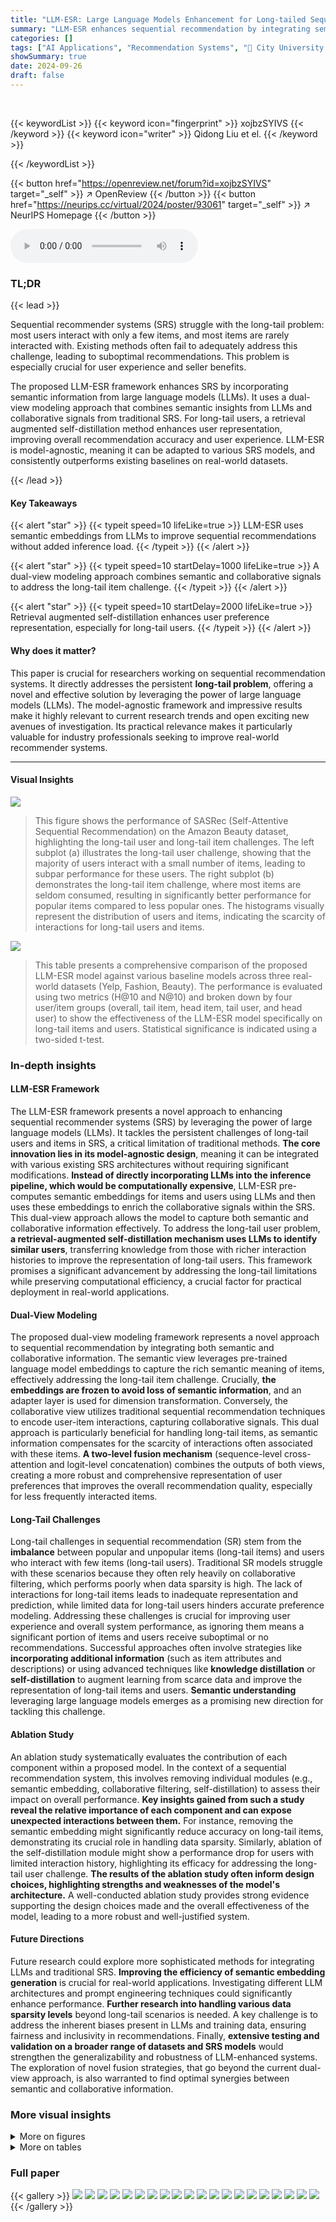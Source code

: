 ```yaml
---
title: "LLM-ESR: Large Language Models Enhancement for Long-tailed Sequential Recommendation"
summary: "LLM-ESR enhances sequential recommendation by integrating semantic information from LLMs, significantly improving performance on long-tail users and items."
categories: []
tags: ["AI Applications", "Recommendation Systems", "🏢 City University of Hong Kong",]
showSummary: true
date: 2024-09-26
draft: false
---
```


<br>

{{< keywordList >}}
{{< keyword icon="fingerprint" >}} xojbzSYIVS {{< /keyword >}}
{{< keyword icon="writer" >}} Qidong Liu et el. {{< /keyword >}}
 
{{< /keywordList >}}

{{< button href="https://openreview.net/forum?id=xojbzSYIVS" target="_self" >}}
↗ OpenReview
{{< /button >}}
{{< button href="https://neurips.cc/virtual/2024/poster/93061" target="_self" >}}
↗ NeurIPS Homepage
{{< /button >}}


<audio controls>
    <source src="https://ai-paper-reviewer.com/xojbzSYIVS/podcast.wav" type="audio/wav">
    Your browser does not support the audio element.
</audio>


### TL;DR


{{< lead >}}

Sequential recommender systems (SRS) struggle with the long-tail problem: most users interact with only a few items, and most items are rarely interacted with.  Existing methods often fail to adequately address this challenge, leading to suboptimal recommendations. This problem is especially crucial for user experience and seller benefits. 

The proposed LLM-ESR framework enhances SRS by incorporating semantic information from large language models (LLMs).  It uses a dual-view modeling approach that combines semantic insights from LLMs and collaborative signals from traditional SRS. For long-tail users, a retrieval augmented self-distillation method enhances user representation, improving overall recommendation accuracy and user experience. LLM-ESR is model-agnostic, meaning it can be adapted to various SRS models, and consistently outperforms existing baselines on real-world datasets.

{{< /lead >}}


#### Key Takeaways

{{< alert "star" >}}
{{< typeit speed=10 lifeLike=true >}} LLM-ESR uses semantic embeddings from LLMs to improve sequential recommendations without added inference load. {{< /typeit >}}
{{< /alert >}}

{{< alert "star" >}}
{{< typeit speed=10 startDelay=1000 lifeLike=true >}} A dual-view modeling approach combines semantic and collaborative signals to address the long-tail item challenge. {{< /typeit >}}
{{< /alert >}}

{{< alert "star" >}}
{{< typeit speed=10 startDelay=2000 lifeLike=true >}} Retrieval augmented self-distillation enhances user preference representation, especially for long-tail users. {{< /typeit >}}
{{< /alert >}}

#### Why does it matter?
This paper is crucial for researchers working on sequential recommendation systems.  It directly addresses the persistent **long-tail problem**, offering a novel and effective solution by leveraging the power of large language models (LLMs). The model-agnostic framework and impressive results make it highly relevant to current research trends and open exciting new avenues of investigation. Its practical relevance makes it particularly valuable for industry professionals seeking to improve real-world recommender systems.

------
#### Visual Insights



![](https://ai-paper-reviewer.com/xojbzSYIVS/figures_1_1.jpg)

> This figure shows the performance of SASRec (Self-Attentive Sequential Recommendation) on the Amazon Beauty dataset, highlighting the long-tail user and long-tail item challenges.  The left subplot (a) illustrates the long-tail user challenge, showing that the majority of users interact with a small number of items, leading to subpar performance for these users.  The right subplot (b) demonstrates the long-tail item challenge, where most items are seldom consumed, resulting in significantly better performance for popular items compared to less popular ones.  The histograms visually represent the distribution of users and items, indicating the scarcity of interactions for long-tail users and items.





![](https://ai-paper-reviewer.com/xojbzSYIVS/tables_6_1.jpg)

> This table presents a comprehensive comparison of the proposed LLM-ESR model against various baseline models across three real-world datasets (Yelp, Fashion, Beauty).  The performance is evaluated using two metrics (H@10 and N@10) and broken down by four user/item groups (overall, tail item, head item, tail user, and head user) to show the effectiveness of the LLM-ESR model specifically on long-tail items and users.  Statistical significance is indicated using a two-sided t-test.





### In-depth insights


#### LLM-ESR Framework
The LLM-ESR framework presents a novel approach to enhancing sequential recommender systems (SRS) by leveraging the power of large language models (LLMs).  It tackles the persistent challenges of long-tail users and items in SRS, a critical limitation of traditional methods. **The core innovation lies in its model-agnostic design**, meaning it can be integrated with various existing SRS architectures without requiring significant modifications.  **Instead of directly incorporating LLMs into the inference pipeline, which would be computationally expensive**, LLM-ESR pre-computes semantic embeddings for items and users using LLMs and then uses these embeddings to enrich the collaborative signals within the SRS.  This dual-view approach allows the model to capture both semantic and collaborative information effectively. To address the long-tail user problem, **a retrieval-augmented self-distillation mechanism uses LLMs to identify similar users**, transferring knowledge from those with richer interaction histories to improve the representation of long-tail users.  This framework promises a significant advancement by addressing the long-tail limitations while preserving computational efficiency, a crucial factor for practical deployment in real-world applications.

#### Dual-View Modeling
The proposed dual-view modeling framework represents a novel approach to sequential recommendation by integrating both semantic and collaborative information.  The semantic view leverages pre-trained language model embeddings to capture the rich semantic meaning of items, effectively addressing the long-tail item challenge.  Crucially, **the embeddings are frozen to avoid loss of semantic information**, and an adapter layer is used for dimension transformation.  Conversely, the collaborative view utilizes traditional sequential recommendation techniques to encode user-item interactions, capturing collaborative signals.  This dual approach is particularly beneficial for handling long-tail items, as semantic information compensates for the scarcity of interactions often associated with these items.  **A two-level fusion mechanism** (sequence-level cross-attention and logit-level concatenation) combines the outputs of both views, creating a more robust and comprehensive representation of user preferences that improves the overall recommendation quality, especially for less frequently interacted items.

#### Long-Tail Challenges
Long-tail challenges in sequential recommendation (SR) stem from the **imbalance** between popular and unpopular items (long-tail items) and users who interact with few items (long-tail users).  Traditional SR models struggle with these scenarios because they often rely heavily on collaborative filtering, which performs poorly when data sparsity is high.  The lack of interactions for long-tail items leads to inadequate representation and prediction, while limited data for long-tail users hinders accurate preference modeling.  Addressing these challenges is crucial for improving user experience and overall system performance, as ignoring them means a significant portion of items and users receive suboptimal or no recommendations.  Successful approaches often involve strategies like **incorporating additional information** (such as item attributes and descriptions) or using advanced techniques like **knowledge distillation** or **self-distillation** to augment learning from scarce data and improve the representation of long-tail items and users. **Semantic understanding** leveraging large language models emerges as a promising new direction for tackling this challenge.

#### Ablation Study
An ablation study systematically evaluates the contribution of each component within a proposed model.  In the context of a sequential recommendation system, this involves removing individual modules (e.g., semantic embedding, collaborative filtering, self-distillation) to assess their impact on overall performance.  **Key insights gained from such a study reveal the relative importance of each component and can expose unexpected interactions between them.** For instance, removing the semantic embedding might significantly reduce accuracy on long-tail items, demonstrating its crucial role in handling data sparsity.  Similarly, ablation of the self-distillation module might show a performance drop for users with limited interaction history, highlighting its efficacy for addressing the long-tail user challenge. **The results of the ablation study often inform design choices, highlighting strengths and weaknesses of the model's architecture.**  A well-conducted ablation study provides strong evidence supporting the design choices made and the overall effectiveness of the model, leading to a more robust and well-justified system.

#### Future Directions
Future research could explore more sophisticated methods for integrating LLMs and traditional SRS.  **Improving the efficiency of semantic embedding generation** is crucial for real-world applications.  Investigating different LLM architectures and prompt engineering techniques could significantly enhance performance.  **Further research into handling various data sparsity levels** beyond long-tail scenarios is needed.  A key challenge is to address the inherent biases present in LLMs and training data, ensuring fairness and inclusivity in recommendations.  Finally, **extensive testing and validation on a broader range of datasets and SRS models** would strengthen the generalizability and robustness of LLM-enhanced systems. The exploration of novel fusion strategies, that go beyond the current dual-view approach, is also warranted to find optimal synergies between semantic and collaborative information.


### More visual insights

<details>
<summary>More on figures
</summary>


![](https://ai-paper-reviewer.com/xojbzSYIVS/figures_2_1.jpg)

> This figure illustrates the architecture of the LLM-ESR framework, which is designed to enhance sequential recommendation models by incorporating semantic information from large language models (LLMs).  It shows two main modules: Dual-view Modeling and Retrieval Augmented Self-Distillation.  The Dual-view Modeling module combines semantic embeddings from LLMs with collaborative signals from traditional SRS to address the long-tail item challenge.  The Retrieval Augmented Self-Distillation module leverages semantic user representations from LLMs to retrieve similar users and improve user preference representation for long-tail users.  The framework is model-agnostic, meaning it can be adapted to various sequential recommendation models.


![](https://ai-paper-reviewer.com/xojbzSYIVS/figures_8_1.jpg)

> This figure shows the results of hyperparameter tuning for the LLM-ESR model using the Yelp dataset and SASRec as the base model.  The left two subfigures illustrate how the performance (HR@10 and NDCG@10) changes with different values of α (weight of self-distillation loss). The right two subfigures show how performance changes with different numbers of retrieved similar users (N).  The results help determine optimal values for α and N to maximize the model's performance.


![](https://ai-paper-reviewer.com/xojbzSYIVS/figures_8_2.jpg)

> This figure shows the performance of LLM-ESR and other baseline models on the Beauty dataset using the SASRec model.  It is broken down into two sub-figures.  Subfigure (a) shows the performance across different user groups, categorized by the number of items each user interacted with (long-tail users having interacted with fewer items).  Subfigure (b) shows performance across different item groups, categorized by the number of times each item was interacted with (long-tail items having been interacted with fewer times).  The results illustrate LLM-ESR's superior performance, especially for the long-tail users and items, compared to baselines like SASRec, MELT, and LLMInit.


![](https://ai-paper-reviewer.com/xojbzSYIVS/figures_18_1.jpg)

> This figure visualizes item embeddings using t-SNE, comparing SASRec, CITIES, MELT, LLM-ESR, and LLM embeddings. It shows how different models represent item semantics, particularly focusing on the impact of LLMs and the proposed LLM-ESR framework.  The visualization helps to understand how well different methods separate items based on popularity.


![](https://ai-paper-reviewer.com/xojbzSYIVS/figures_19_1.jpg)

> This figure shows a detailed comparison of the performance of LLM-ESR against other baselines (SASRec, MELT, LLMInit) on the Beauty dataset.  The results are broken down by user group (based on interaction history length) and item group (based on item popularity). The graphs display HR@10 (Hit Rate at 10) for each group, allowing for a precise understanding of how well each model performs for both long-tail users/items and head users/items.  LLM-ESR consistently shows improved performance across all user and item groups.


![](https://ai-paper-reviewer.com/xojbzSYIVS/figures_19_2.jpg)

> This figure shows a detailed performance comparison between the proposed LLM-ESR method and several baseline methods across different user and item groups.  The performance is measured by Hit Rate@10 (HR@10), and broken down by user group (categorized by number of interactions) and item group (categorized by popularity).  The results demonstrate the effectiveness of LLM-ESR, particularly for long-tail users and items, highlighting its ability to improve recommendation accuracy in scenarios with limited user-item interaction data. The dataset used is Amazon Beauty, and the underlying recommendation model is SASRec.


</details>




<details>
<summary>More on tables
</summary>


![](https://ai-paper-reviewer.com/xojbzSYIVS/tables_7_1.jpg)
> This ablation study analyzes the impact of different components of the LLM-ESR model on its performance using the Yelp dataset and SASRec as the base model.  It shows the results with all components, and then systematically removes components (collaborative view, semantic view, self-distillation, shared encoder, cross-attention) to understand their individual contributions.  It also shows the impact of using a one-layer adapter versus random initialization.

![](https://ai-paper-reviewer.com/xojbzSYIVS/tables_15_1.jpg)
> This table presents the overall performance comparison between LLM-ESR and various baselines across three datasets (Yelp, Fashion, Beauty) using three different sequential recommendation models (GRU4Rec, Bert4Rec, SASRec).  It shows the H@10 and NDCG@10 metrics for overall performance, long-tail items, long-tail users, head items, and head users.  The '*' indicates statistical significance.

![](https://ai-paper-reviewer.com/xojbzSYIVS/tables_17_1.jpg)
> This table presents the overall performance comparison between LLM-ESR and several baselines on three datasets (Yelp, Fashion, Beauty).  The results are broken down by model (GRU4Rec, Bert4Rec, SASRec), and further categorized by overall performance, performance on long-tail items, performance on head items, performance on long-tail users, and performance on head users.  The H@10 and N@10 metrics are used to evaluate performance.  Asterisks (*) indicate statistically significant improvements compared to the best-performing baseline.

![](https://ai-paper-reviewer.com/xojbzSYIVS/tables_17_2.jpg)
> This table presents a comparison of the proposed LLM-ESR model against several baseline models for sequential recommendation.  It shows the performance (H@10 and N@10) across three datasets (Yelp, Fashion, Beauty) and broken down by user and item categories (overall, head/tail items and users).  Statistical significance is indicated using a *.

![](https://ai-paper-reviewer.com/xojbzSYIVS/tables_18_1.jpg)
> This table presents an ablation study on the Yelp dataset using the LLM-ESR model.  It compares the performance of the model under different conditions: using full item prompts vs. cropped prompts, and with vs. without freezing the semantic embedding layer. The results show the impact of these factors on the overall performance and on performance for different user and item groups.

</details>




### Full paper

{{< gallery >}}
<img src="https://ai-paper-reviewer.com/xojbzSYIVS/1.png" class="grid-w50 md:grid-w33 xl:grid-w25" />
<img src="https://ai-paper-reviewer.com/xojbzSYIVS/2.png" class="grid-w50 md:grid-w33 xl:grid-w25" />
<img src="https://ai-paper-reviewer.com/xojbzSYIVS/3.png" class="grid-w50 md:grid-w33 xl:grid-w25" />
<img src="https://ai-paper-reviewer.com/xojbzSYIVS/4.png" class="grid-w50 md:grid-w33 xl:grid-w25" />
<img src="https://ai-paper-reviewer.com/xojbzSYIVS/5.png" class="grid-w50 md:grid-w33 xl:grid-w25" />
<img src="https://ai-paper-reviewer.com/xojbzSYIVS/6.png" class="grid-w50 md:grid-w33 xl:grid-w25" />
<img src="https://ai-paper-reviewer.com/xojbzSYIVS/7.png" class="grid-w50 md:grid-w33 xl:grid-w25" />
<img src="https://ai-paper-reviewer.com/xojbzSYIVS/8.png" class="grid-w50 md:grid-w33 xl:grid-w25" />
<img src="https://ai-paper-reviewer.com/xojbzSYIVS/9.png" class="grid-w50 md:grid-w33 xl:grid-w25" />
<img src="https://ai-paper-reviewer.com/xojbzSYIVS/10.png" class="grid-w50 md:grid-w33 xl:grid-w25" />
<img src="https://ai-paper-reviewer.com/xojbzSYIVS/11.png" class="grid-w50 md:grid-w33 xl:grid-w25" />
<img src="https://ai-paper-reviewer.com/xojbzSYIVS/12.png" class="grid-w50 md:grid-w33 xl:grid-w25" />
<img src="https://ai-paper-reviewer.com/xojbzSYIVS/13.png" class="grid-w50 md:grid-w33 xl:grid-w25" />
<img src="https://ai-paper-reviewer.com/xojbzSYIVS/14.png" class="grid-w50 md:grid-w33 xl:grid-w25" />
<img src="https://ai-paper-reviewer.com/xojbzSYIVS/15.png" class="grid-w50 md:grid-w33 xl:grid-w25" />
<img src="https://ai-paper-reviewer.com/xojbzSYIVS/16.png" class="grid-w50 md:grid-w33 xl:grid-w25" />
<img src="https://ai-paper-reviewer.com/xojbzSYIVS/17.png" class="grid-w50 md:grid-w33 xl:grid-w25" />
<img src="https://ai-paper-reviewer.com/xojbzSYIVS/18.png" class="grid-w50 md:grid-w33 xl:grid-w25" />
<img src="https://ai-paper-reviewer.com/xojbzSYIVS/19.png" class="grid-w50 md:grid-w33 xl:grid-w25" />
<img src="https://ai-paper-reviewer.com/xojbzSYIVS/20.png" class="grid-w50 md:grid-w33 xl:grid-w25" />
{{< /gallery >}}